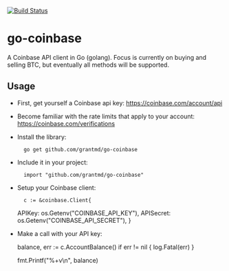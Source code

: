 [![Build Status](https://travis-ci.org/grantmd/go-coinbase.png?branch=master)](https://travis-ci.org/grantmd/go-coinbase)

go-coinbase
=======

A Coinbase API client in Go (golang). Focus is currently on buying and selling BTC, but eventually all methods will be supported.

Usage
-----

* First, get yourself a Coinbase api key: https://coinbase.com/account/api

* Become familiar with the rate limits that apply to your account: https://coinbase.com/verifications

* Install the library:

        go get github.com/grantmd/go-coinbase

* Include it in your project:

        import "github.com/grantmd/go-coinbase"

* Setup your Coinbase client:

        c := &coinbase.Client{
    APIKey: os.Getenv("COINBASE_API_KEY"),
    APISecret: os.Getenv("COINBASE_API_SECRET"),
	}

* Make a call with your API key:

	balance, err := c.AccountBalance()
	if err != nil {
		log.Fatal(err)
	}

	fmt.Printf("%+v\n", balance)
